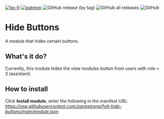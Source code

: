 [![ko-fi](https://img.shields.io/badge/-buy%20me%20a%20coffee-%23FF5E5B?style=plastic)](https://ko-fi.com/slate) [![patreon](https://img.shields.io/badge/-support%20me%20on%20patreon-%235C5C5C?style=plastic)](https://patreon.com/slatesfoundrystuff) ![GitHub release (by tag)](https://img.shields.io/github/downloads/zarmstrong/fvtt-hide-buttons/hide-buttons-1.0.3/total?style=plastic) ![GitHub all releases](https://img.shields.io/github/downloads/zarmstrong/fvtt-hide-buttons/total?style=plastic) ![GitHub](https://img.shields.io/github/license/zarmstrong/fvtt-hide-buttons?style=plastic)

# Hide Buttons
A module that hides certain buttons.

## What's it do?

Currently, this module hides the view modules button from users with role < 3 (assistant)

## How to install

Click **Install module**, enter the following in the manifest URL: *https://raw.githubusercontent.com/zarmstrong/fvtt-hide-buttons/main/module.json*